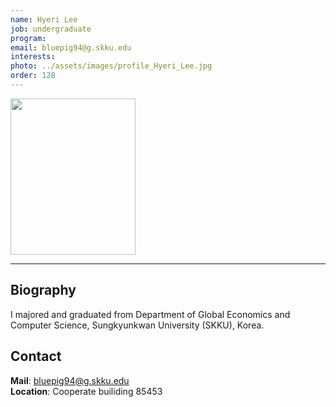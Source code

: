 ```yaml
---
name: Hyeri Lee
job: undergraduate
program: 
email: bluepig94@g.skku.edu
interests: 
photo: ../assets/images/profile_Hyeri_Lee.jpg
order: 128
---
```


<img src="../../assets/images/profile_Hyeri_Lee.jpg" width="200" height="250">

<hr>

## Biography
I majored and graduated from Department of Global Economics and Computer Science, Sungkyunkwan University (SKKU), Korea. 

## Contact
**Mail**: bluepig94@g.skku.edu<br>
**Location**: Cooperate builiding 85453


